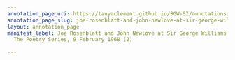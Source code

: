 ```yaml
---
annotation_page_uri: https://tanyaclement.github.io/SGW-SI/annotations/joe-rosenblatt-and-john-newlove-at-sir-george-williams-university-the-poetry-series-9-february-1968-2--canvas-1-audience.json
annotation_page_slug: joe-rosenblatt-and-john-newlove-at-sir-george-williams-university-the-poetry-series-9-february-1968-2--canvas-1-audience
layout: annotation_page
manifest_label: Joe Rosenblatt and John Newlove at Sir George Williams University,
  The Poetry Series, 9 February 1968 (2)

---
```

